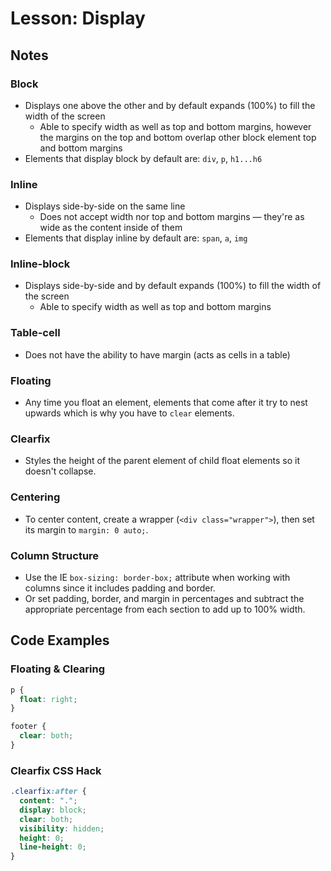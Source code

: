 # Lesson: Display

## Notes

### Block

- Displays one above the other and by default expands (100%) to fill the width of the screen
  - Able to specify width as well as top and bottom margins, however the margins on the top and bottom overlap other block element top and bottom margins
- Elements that display block by default are: `div`, `p`, `h1...h6`

### Inline

- Displays side-by-side on the same line
  - Does not accept width nor top and bottom margins — they're as wide as the content inside of them
- Elements that display inline by default are: `span`, `a`, `img`

### Inline-block

- Displays side-by-side and by default expands (100%) to fill the width of the screen
  - Able to specify width as well as top and bottom margins

### Table-cell

- Does not have the ability to have margin (acts as cells in a table)

### Floating

- Any time you float an element, elements that come after it try to nest upwards which is why you have to `clear` elements.

### Clearfix

- Styles the height of the parent element of child float elements so it doesn't collapse.

### Centering

- To center content, create a wrapper (`<div class="wrapper">`), then set its margin to `margin: 0 auto;`.

### Column Structure

- Use the IE `box-sizing: border-box;` attribute when working with columns since it includes padding and border.
- Or set padding, border, and margin in percentages and subtract the appropriate percentage from each section to add up to 100% width.

## Code Examples

### Floating & Clearing

```css
p {
  float: right;
}

footer {
  clear: both;
}
```

### Clearfix CSS Hack

```css
.clearfix:after {
  content: ".";
  display: block;
  clear: both;
  visibility: hidden;
  height: 0;
  line-height: 0;
}
```